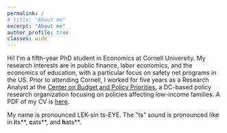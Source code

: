 ```yaml
---
permalink: /
# title: "About me"
excerpt: "About me"
author_profile: true
classes: wide
---
```


Hi! I'm a fifth-year PhD student in Economics at Cornell University.  My research interests are in public finance, labor economics, and the economics of education, with a particular focus on safety net programs in the US. Prior to attending Cornell, I worked for five years as a Research Analyst at the [Center on Budget and Policy Priorities](https://www.cbpp.org), a DC-based policy research organization focusing on policies affecting low-income families. A PDF of my CV is [here](/assets/pdf/cv_lexincai.pdf).

My name is pronounced LEK-sin ts-EYE. The "ts" sound is pronounced like in **i**ts**, **c**ats**, and **h**ats**.